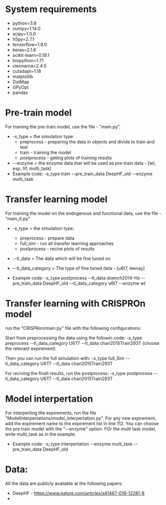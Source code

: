 # System requirements
* python=3.8
* numpy=1.14.0
* scipy=1.0.0
* h5py=2.7.1
* tensorflow=1.8.0
* keras=2.1.6
* scikit-learn=0.19.1
* biopython=1.71
* viennarna=2.4.5
* cutadapt=1.18
* matplotlib
* DotMap
* GPyOpt
* pandas

#  Pre-train model
For training the pre-train model, use the file - "main.py".
* -s_type = the simulation type:
  * preprocess - preparing the data in objects and divide to train and test
  * train - training the model
  * postprocess - geting plots of training results
* --enzyme = the enzyme data that will be used as pre-train data - [wt, esp, hf, multi_task]
* Example code:
-s_type train --pre_train_data DeepHF_old   --enzyme multi_task

# Transfer learning model
For training the model on the endogenous and functional data, use the file - "main_tl.py"
* -s_type = the simulation type:
  * preprocess - prepare data
  * full_sim - run all transfer learning approaches
  * postprocess - recive plots of results

* --tl_data = The data which will be fine tuned on
*  --tl_data_category = The type of fine tuned data - [u6t7, leenay]
* Example code:
-s_type postprocess --tl_data doench2014-Hs --pre_train_data DeepHF_old  --tl_data_category u6t7 --enzyme wt


# Transfer learning with CRISPROn model
run the "CRISPRon/main.py" file with the following configurations:

Start from preprocessing the data using the followin code: 
-s_type preprocess --tl_data_category U6T7 --tl_data chari2015Train293T (choose the relevant expirement)

Then you can run the full simulation with:
-s_type full_Sim --tl_data_category U6T7 --tl_data chari2015Train293T

For reciving the finall results, run the postprocess:
-s_type postprocess --tl_data_category U6T7 --tl_data chari2015Train293T

# Model interpertation
For interperting the expirements, run the file "ModelInterpertations/model_interpertation.py". 
For any new expirement, add the expirement name to the expirement list in line 112. 
You can choose the pre train model with the "--enzyme" option. FOr the multi task model, write multi_task as in the example.
* Example code:
-s_type interpertation --enzyme multi_task --pre_train_data DeepHF_old

# Data:
All the data are publicly available at the following papers:
* DeepHF - https://www.nature.com/articles/s41467-019-12281-8
* 

  

